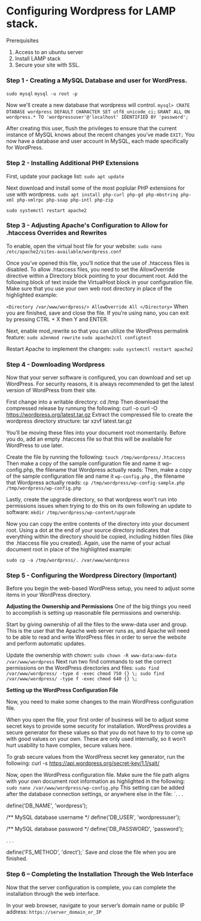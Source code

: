 # Configuring Wordpress for LAMP stack.

Prerequisites
1) Access to an ubuntu server
2) Install LAMP stack 
3) Secure your site with SSL.

### Step 1 - Creating a MySQL Database and user for WordPress.
`sudo mysql`
`mysql -u root -p`

Now we'll create a new database that wordpress will control.
`mysql> CRATE DTABASE wordpress DEFAULT CHARACTER SET utf8_unicode_ci;`
`GRANT ALL ON wordpress.* TO 'wordpressuser'@'localhost' IDENTIFIED BY 'password';`

After creating this user, flush the privileges to ensure that the current instance of MySQL knows about the recent changes you’ve made
`EXIT;`
You now have a database and user account in MySQL, each made specifically for WordPress.

### Step 2 - Installing Additional PHP Extensions
First, update your package list:
`sudo apt update`

Next download and install some of the most poplular PHP extensions for use with wordpress.
`sudo apt install php-curl php-gd php-mbstring php-xml php-xmlrpc php-soap php-intl php-zip`

`sudo systemctl restart apache2`

### Step 3 - Adjusting Apache's Configuration to Allow for .htaccess Overrides and Rewrites 

To enable, open the virtual host file for your website:
`sudo nano /etc/apache2/sites-available/wordpress.conf`

Once you’ve opened this file, you’ll notice that the use of .htaccess files is disabled. To allow .htaccess files, you need to set the AllowOverride directive within a Directory block pointing to your document root. Add the following block of text inside the VirtualHost block in your configuration file. Make sure that you use your own web root directory in place of the highlighted example:


`<Directory /var/www/wordpress/>
	   AllowOverride All
</Directory>`
When you are finished, save and close the file. If you’re using nano, you can exit by pressing CTRL + X then Y and ENTER.

Next, enable mod_rewrite so that you can utilize the WordPress permalink feature:
`sudo a2enmod rewrite`
`sudo apache2ctl configtest`

Restart Apache to implement the changes:
`sudo systemctl restart apache2`

### Step 4 - Downloading Wordpress
Now that your server software is configured, you can download and set up WordPress. For security reasons, it is always recommended to get the latest version of WordPress from their site.

First change into a writable directory:
cd /tmp
Then download the compressed release by runnung the following: 
curl -o curl -O https://wordpress.org/latest.tar.gz
Extract the compressed file to create the wordpress directory structure:
tar xzvf latest.tar.gz

You’ll be moving these files into your document root momentarily. Before you do, add an empty .htaccess file so that this will be available for WordPress to use later.

Create the file by running the following:
`touch /tmp/wordpress/.htaccess`
Then make a copy of the sample configuration file and name it wp-config.php, the filename that Wordpress actually reads:
Then, make a copy of the sample configuration file and name it `wp-config.php` , the filename that Wordpress actually reads:
`cp /tmp/wordpress/wp-config-sample.php /tmp/wordpress/wp-config.php` 

Lastly, create the upgrade directory, so that wordpress won't run into permissions issues when trying to do this on its own following an update to software:
`mkdir /tmp/wordpress/wp-content/upgrade`

Now you can copy the entire contents of the directory into your document root. Using a dot at the end of your source directory indicates that everything within the directory should be copied, including hidden files (like the .htaccess file you created). Again, use the name of your actual document root in place of the highlighted example:

`sudo cp -a /tmp/wordpress/. /var/www/wordpress`

### Step 5 - Configuring the Wordpress Directory (**Important**)
Before you begin the web-based WordPress setup, you need to adjust some items in your WordPress directory.

**Adjusting the Ownership and Permissions**
One of the big things you need to accomplish is setting up reasonable file permissions and ownership.

Start by giving ownership of all the files to the www-data user and group. This is the user that the Apache web server runs as, and Apache will need to be able to read and write WordPress files in order to serve the website and perform automatic updates.

Update the ownership with chown:
`sudo chown -R www-data:www-data /var/www/wordpress`
Next run two find commands to set the correct permissions on the WordPress directories and files:
`sudo find /var/www/wordpress/ -type d -exec chmod 750 {} \;
sudo find /var/www/wordpress/ -type f -exec chmod 640 {} \;`

**Setting up the WordPress Configuration File**

Now, you need to make some changes to the main WordPress configuration file.

When you open the file, your first order of business will be to adjust some secret keys to provide some security for installation. WordPress provides a secure generator for these values so that you do not have to try to come up with good values on your own. These are only used internally, so it won’t hurt usability to have complex, secure values here.

To grab secure values from the WordPress secret key generator, run the following:
curl -s https://api.wordpress.org/secret-key/1.1/salt/

Now, open the WordPress configuration file. Make sure the file path aligns with your own document root information as highlighted in the following:
`sudo nano /var/www/wordpress/wp-config.php`
This setting can be added after the database connection settings, or anywhere else in the file:
`. . .

define('DB_NAME', 'wordpress');

/** MySQL database username */
define('DB_USER', 'wordpressuser');

/** MySQL database password */
define('DB_PASSWORD', 'password');

. . .

define('FS_METHOD', 'direct');`
Save and close the file when you are finished.

### Step 6 – Completing the Installation Through the Web Interface
Now that the server configuration is complete, you can complete the installation through the web interface.

In your web browser, navigate to your server’s domain name or public IP address:
`https://server_domain_or_IP`

